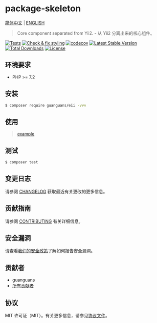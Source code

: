 # package-skeleton

[简体中文](README-CN.md) | [ENGLISH](README.md)

> Core component separated from Yii2. - 从 Yii2 分离出来的核心组件。

[![Tests](https://github.com/guanguans/eii/workflows/Tests/badge.svg)](https://github.com/guanguans/eii/actions)
[![Check & fix styling](https://github.com/guanguans/eii/workflows/Check%20&%20fix%20styling/badge.svg)](https://github.com/guanguans/eii/actions)
[![codecov](https://codecov.io/gh/guanguans/eii/branch/main/graph/badge.svg?token=URGFAWS6S4)](https://codecov.io/gh/guanguans/eii)
[![Latest Stable Version](https://poser.pugx.org/guanguans/eii/v)](//packagist.org/packages/guanguans/eii)
[![Total Downloads](https://poser.pugx.org/guanguans/eii/downloads)](//packagist.org/packages/guanguans/eii)
[![License](https://poser.pugx.org/guanguans/eii/license)](//packagist.org/packages/guanguans/eii)

## 环境要求

* PHP >= 7.2

## 安装

``` bash
$ composer require guanguans/eii -vvv
```

## 使用

> [example](examples/example.php)

## 测试

``` bash
$ composer test
```

## 变更日志

请参阅 [CHANGELOG](CHANGELOG.md) 获取最近有关更改的更多信息。

## 贡献指南

请参阅 [CONTRIBUTING](.github/CONTRIBUTING.md) 有关详细信息。

## 安全漏洞

请查看[我们的安全政策](../../security/policy)了解如何报告安全漏洞。

## 贡献者

* [guanguans](https://github.com/guanguans)
* [所有贡献者](../../contributors)

## 协议

MIT 许可证（MIT）。有关更多信息，请参见[协议文件](LICENSE)。
